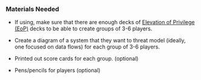 ### Materials Needed

  * If using, make sure that there are enough decks of [Elevation of Privilege (EoP)](http://www.microsoft.com/security/sdl/adopt/eop.aspx) decks to be able to create groups of 3-6 players.

  * Create a diagram of a system that they want to threat model (ideally, one focused on data flows) for each group of 3-6 players.

  * Printed out score cards for each group. (optional)

  * Pens/pencils for players (optional)
